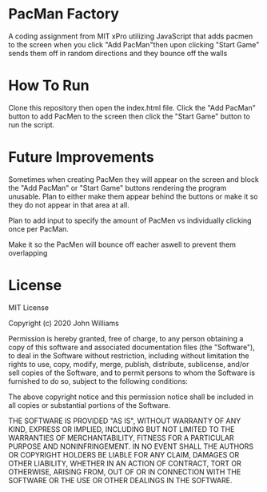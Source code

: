 # PacMan Factory
A coding assignment from MIT xPro utilizing JavaScript that adds pacmen to the screen when you click "Add PacMan"then upon clicking "Start Game" sends them off in random directions and they bounce off the walls

# How To Run
Clone this repository then open the index.html file. Click the "Add PacMan" button to add PacMen to the screen then click the "Start Game" button to run the script.

# Future Improvements
Sometimes when creating PacMen they will appear on the screen and block the "Add PacMan" or "Start Game" buttons rendering the program unusable. Plan to either make them appear behind the buttons or make it so they do not appear in that area at all.

Plan to add input to specify the amount of PacMen vs individually clicking once per PacMan.

Make it so the PacMen will bounce off eacher aswell to prevent them overlapping

# License 
MIT License

Copyright (c) 2020 John Williams

Permission is hereby granted, free of charge, to any person obtaining a copy
of this software and associated documentation files (the "Software"), to deal
in the Software without restriction, including without limitation the rights
to use, copy, modify, merge, publish, distribute, sublicense, and/or sell
copies of the Software, and to permit persons to whom the Software is
furnished to do so, subject to the following conditions:

The above copyright notice and this permission notice shall be included in all
copies or substantial portions of the Software.

THE SOFTWARE IS PROVIDED "AS IS", WITHOUT WARRANTY OF ANY KIND, EXPRESS OR
IMPLIED, INCLUDING BUT NOT LIMITED TO THE WARRANTIES OF MERCHANTABILITY,
FITNESS FOR A PARTICULAR PURPOSE AND NONINFRINGEMENT. IN NO EVENT SHALL THE
AUTHORS OR COPYRIGHT HOLDERS BE LIABLE FOR ANY CLAIM, DAMAGES OR OTHER
LIABILITY, WHETHER IN AN ACTION OF CONTRACT, TORT OR OTHERWISE, ARISING FROM,
OUT OF OR IN CONNECTION WITH THE SOFTWARE OR THE USE OR OTHER DEALINGS IN THE
SOFTWARE.